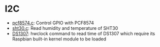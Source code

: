 # I2C 

* [pcf8574.c](pcf8574.c): Control GPIO with PCF8574
* [sht30.c](sht30.c): Read humidity and temperature of SHT30
* [DS1307](DS1307.md): hwclock command to read time of DS1307 which require its Raspbian built-in kernel module to be loaded